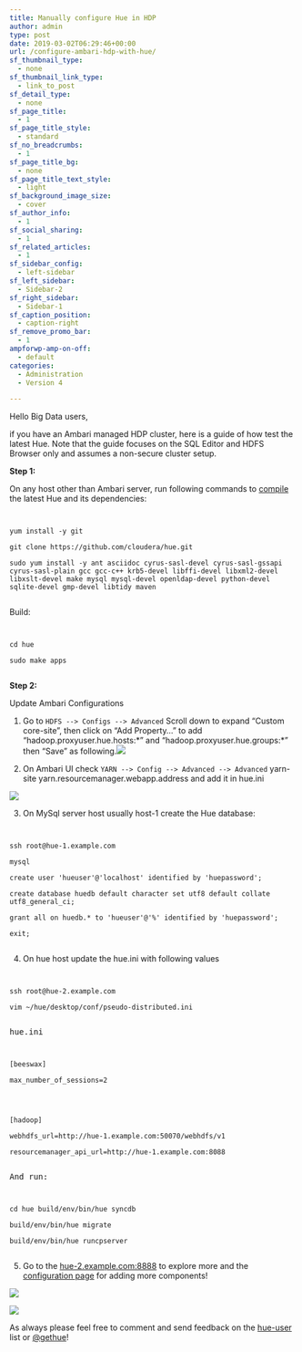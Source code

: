 ```yaml
---
title: Manually configure Hue in HDP
author: admin
type: post
date: 2019-03-02T06:29:46+00:00
url: /configure-ambari-hdp-with-hue/
sf_thumbnail_type:
  - none
sf_thumbnail_link_type:
  - link_to_post
sf_detail_type:
  - none
sf_page_title:
  - 1
sf_page_title_style:
  - standard
sf_no_breadcrumbs:
  - 1
sf_page_title_bg:
  - none
sf_page_title_text_style:
  - light
sf_background_image_size:
  - cover
sf_author_info:
  - 1
sf_social_sharing:
  - 1
sf_related_articles:
  - 1
sf_sidebar_config:
  - left-sidebar
sf_left_sidebar:
  - Sidebar-2
sf_right_sidebar:
  - Sidebar-1
sf_caption_position:
  - caption-right
sf_remove_promo_bar:
  - 1
ampforwp-amp-on-off:
  - default
categories:
  - Administration
  - Version 4

---
```

Hello Big Data users,

if you have an Ambari managed HDP cluster, here is a guide of how test the latest Hue. Note that the guide focuses on the SQL Editor and HDFS Browser only and assumes a non-secure cluster setup.

**Step 1:**

On any host other than Ambari server, run following commands to [compile][1] the latest Hue and its dependencies:

<pre><code class="bash">

yum install -y git

git clone https://github.com/cloudera/hue.git

sudo yum install -y ant asciidoc cyrus-sasl-devel cyrus-sasl-gssapi cyrus-sasl-plain gcc gcc-c++ krb5-devel libffi-devel libxml2-devel libxslt-devel make mysql mysql-devel openldap-devel python-devel sqlite-devel gmp-devel libtidy maven

</code></pre>

Build:

<pre><code class="bash">

cd hue

sudo make apps

</code></pre>

**Step 2:**

Update Ambari Configurations

1. Go to `HDFS --> Configs --> Advanced` Scroll down to expand “Custom core-site”, then click on “Add Property…” to add “hadoop.proxyuser.hue.hosts:\*” and “hadoop.proxyuser.hue.groups:\*” then “Save” as following.[<img src="https://cdn.gethue.com/uploads/2019/02/Screen-Shot-2019-02-27-at-3.05.28-PM.png"/>][2]

2. On Ambari UI check `YARN --> Config --> Advanced --> Advanced` yarn-site yarn.resourcemanager.webapp.address and add it in hue.ini

[<img src="https://cdn.gethue.com/uploads/2019/02/Screen-Shot-2019-02-27-at-3.10.39-PM.png"/>][3]

3. On MySql server host usually host-1 create the Hue database:

<pre><code class="bash">

ssh root@hue-1.example.com

mysql

create user 'hueuser'@'localhost' identified by 'huepassword';

create database huedb default character set utf8 default collate utf8_general_ci;

grant all on huedb.* to 'hueuser'@'%' identified by 'huepassword';

exit;

</code></pre>

4. On hue host update the hue.ini with following values

<pre><code class="bash">

ssh root@hue-2.example.com

vim ~/hue/desktop/conf/pseudo-distributed.ini

</code></pre>

<pre>hue.ini</pre>

<pre><code class="bash">

[beeswax]

max_number_of_sessions=2

</code></pre>

<pre><code class="bash">

[hadoop]

webhdfs_url=http://hue-1.example.com:50070/webhdfs/v1

resourcemanager_api_url=http://hue-1.example.com:8088

</code></pre>

<pre>And run:</pre>

<pre><code class="bash">

cd hue build/env/bin/hue syncdb

build/env/bin/hue migrate

build/env/bin/hue runcpserver

</code></pre>

5. Go to the [hue-2.example.com:8888][4] to explore more and the [configuration page][5] for adding more components!

[<img src="https://cdn.gethue.com/uploads/2019/02/HiveEditor.png"/>][6]

[<img src="https://cdn.gethue.com/uploads/2019/02/fileBrowser.png"/>][7]

<span style="font-weight: 400;">As always please feel free to comment and send feedback on the </span>[<span style="font-weight: 400;">hue-user</span>][8] <span style="font-weight: 400;">list or </span>[<span style="font-weight: 400;">@gethue</span>][9]<span style="font-weight: 400;">!</span>

 [1]: http://cloudera.github.io/hue/latest/admin-manual/manual.html
 [2]: https://cdn.gethue.com/uploads/2019/02/Screen-Shot-2019-02-27-at-3.05.28-PM.png
 [3]: https://cdn.gethue.com/uploads/2019/02/Screen-Shot-2019-02-27-at-3.10.39-PM.png
 [4]: http://hue-2.example.com:8888
 [5]: https://gethue.com/how-to-configure-hue-in-your-hadoop-cluster/
 [6]: https://cdn.gethue.com/uploads/2019/02/HiveEditor.png
 [7]: https://cdn.gethue.com/uploads/2019/02/fileBrowser.png
 [8]: http://groups.google.com/a/cloudera.org/group/hue-user
 [9]: https://twitter.com/gethue
